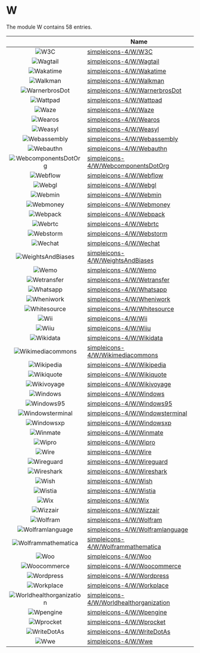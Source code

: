 # W

The module W contains 58 entries.



| |Name|
|:---:|---|
|![W3C](../simpleicons-4/W/W3C.element.png)|[simpleicons-4/W/W3C](../simpleicons-4/W/W3C.md)
|![Wagtail](../simpleicons-4/W/Wagtail.element.png)|[simpleicons-4/W/Wagtail](../simpleicons-4/W/Wagtail.md)
|![Wakatime](../simpleicons-4/W/Wakatime.element.png)|[simpleicons-4/W/Wakatime](../simpleicons-4/W/Wakatime.md)
|![Walkman](../simpleicons-4/W/Walkman.element.png)|[simpleicons-4/W/Walkman](../simpleicons-4/W/Walkman.md)
|![WarnerbrosDot](../simpleicons-4/W/WarnerbrosDot.element.png)|[simpleicons-4/W/WarnerbrosDot](../simpleicons-4/W/WarnerbrosDot.md)
|![Wattpad](../simpleicons-4/W/Wattpad.element.png)|[simpleicons-4/W/Wattpad](../simpleicons-4/W/Wattpad.md)
|![Waze](../simpleicons-4/W/Waze.element.png)|[simpleicons-4/W/Waze](../simpleicons-4/W/Waze.md)
|![Wearos](../simpleicons-4/W/Wearos.element.png)|[simpleicons-4/W/Wearos](../simpleicons-4/W/Wearos.md)
|![Weasyl](../simpleicons-4/W/Weasyl.element.png)|[simpleicons-4/W/Weasyl](../simpleicons-4/W/Weasyl.md)
|![Webassembly](../simpleicons-4/W/Webassembly.element.png)|[simpleicons-4/W/Webassembly](../simpleicons-4/W/Webassembly.md)
|![Webauthn](../simpleicons-4/W/Webauthn.element.png)|[simpleicons-4/W/Webauthn](../simpleicons-4/W/Webauthn.md)
|![WebcomponentsDotOrg](../simpleicons-4/W/WebcomponentsDotOrg.element.png)|[simpleicons-4/W/WebcomponentsDotOrg](../simpleicons-4/W/WebcomponentsDotOrg.md)
|![Webflow](../simpleicons-4/W/Webflow.element.png)|[simpleicons-4/W/Webflow](../simpleicons-4/W/Webflow.md)
|![Webgl](../simpleicons-4/W/Webgl.element.png)|[simpleicons-4/W/Webgl](../simpleicons-4/W/Webgl.md)
|![Webmin](../simpleicons-4/W/Webmin.element.png)|[simpleicons-4/W/Webmin](../simpleicons-4/W/Webmin.md)
|![Webmoney](../simpleicons-4/W/Webmoney.element.png)|[simpleicons-4/W/Webmoney](../simpleicons-4/W/Webmoney.md)
|![Webpack](../simpleicons-4/W/Webpack.element.png)|[simpleicons-4/W/Webpack](../simpleicons-4/W/Webpack.md)
|![Webrtc](../simpleicons-4/W/Webrtc.element.png)|[simpleicons-4/W/Webrtc](../simpleicons-4/W/Webrtc.md)
|![Webstorm](../simpleicons-4/W/Webstorm.element.png)|[simpleicons-4/W/Webstorm](../simpleicons-4/W/Webstorm.md)
|![Wechat](../simpleicons-4/W/Wechat.element.png)|[simpleicons-4/W/Wechat](../simpleicons-4/W/Wechat.md)
|![WeightsAndBiases](../simpleicons-4/W/WeightsAndBiases.element.png)|[simpleicons-4/W/WeightsAndBiases](../simpleicons-4/W/WeightsAndBiases.md)
|![Wemo](../simpleicons-4/W/Wemo.element.png)|[simpleicons-4/W/Wemo](../simpleicons-4/W/Wemo.md)
|![Wetransfer](../simpleicons-4/W/Wetransfer.element.png)|[simpleicons-4/W/Wetransfer](../simpleicons-4/W/Wetransfer.md)
|![Whatsapp](../simpleicons-4/W/Whatsapp.element.png)|[simpleicons-4/W/Whatsapp](../simpleicons-4/W/Whatsapp.md)
|![Wheniwork](../simpleicons-4/W/Wheniwork.element.png)|[simpleicons-4/W/Wheniwork](../simpleicons-4/W/Wheniwork.md)
|![Whitesource](../simpleicons-4/W/Whitesource.element.png)|[simpleicons-4/W/Whitesource](../simpleicons-4/W/Whitesource.md)
|![Wii](../simpleicons-4/W/Wii.element.png)|[simpleicons-4/W/Wii](../simpleicons-4/W/Wii.md)
|![Wiiu](../simpleicons-4/W/Wiiu.element.png)|[simpleicons-4/W/Wiiu](../simpleicons-4/W/Wiiu.md)
|![Wikidata](../simpleicons-4/W/Wikidata.element.png)|[simpleicons-4/W/Wikidata](../simpleicons-4/W/Wikidata.md)
|![Wikimediacommons](../simpleicons-4/W/Wikimediacommons.element.png)|[simpleicons-4/W/Wikimediacommons](../simpleicons-4/W/Wikimediacommons.md)
|![Wikipedia](../simpleicons-4/W/Wikipedia.element.png)|[simpleicons-4/W/Wikipedia](../simpleicons-4/W/Wikipedia.md)
|![Wikiquote](../simpleicons-4/W/Wikiquote.element.png)|[simpleicons-4/W/Wikiquote](../simpleicons-4/W/Wikiquote.md)
|![Wikivoyage](../simpleicons-4/W/Wikivoyage.element.png)|[simpleicons-4/W/Wikivoyage](../simpleicons-4/W/Wikivoyage.md)
|![Windows](../simpleicons-4/W/Windows.element.png)|[simpleicons-4/W/Windows](../simpleicons-4/W/Windows.md)
|![Windows95](../simpleicons-4/W/Windows95.element.png)|[simpleicons-4/W/Windows95](../simpleicons-4/W/Windows95.md)
|![Windowsterminal](../simpleicons-4/W/Windowsterminal.element.png)|[simpleicons-4/W/Windowsterminal](../simpleicons-4/W/Windowsterminal.md)
|![Windowsxp](../simpleicons-4/W/Windowsxp.element.png)|[simpleicons-4/W/Windowsxp](../simpleicons-4/W/Windowsxp.md)
|![Winmate](../simpleicons-4/W/Winmate.element.png)|[simpleicons-4/W/Winmate](../simpleicons-4/W/Winmate.md)
|![Wipro](../simpleicons-4/W/Wipro.element.png)|[simpleicons-4/W/Wipro](../simpleicons-4/W/Wipro.md)
|![Wire](../simpleicons-4/W/Wire.element.png)|[simpleicons-4/W/Wire](../simpleicons-4/W/Wire.md)
|![Wireguard](../simpleicons-4/W/Wireguard.element.png)|[simpleicons-4/W/Wireguard](../simpleicons-4/W/Wireguard.md)
|![Wireshark](../simpleicons-4/W/Wireshark.element.png)|[simpleicons-4/W/Wireshark](../simpleicons-4/W/Wireshark.md)
|![Wish](../simpleicons-4/W/Wish.element.png)|[simpleicons-4/W/Wish](../simpleicons-4/W/Wish.md)
|![Wistia](../simpleicons-4/W/Wistia.element.png)|[simpleicons-4/W/Wistia](../simpleicons-4/W/Wistia.md)
|![Wix](../simpleicons-4/W/Wix.element.png)|[simpleicons-4/W/Wix](../simpleicons-4/W/Wix.md)
|![Wizzair](../simpleicons-4/W/Wizzair.element.png)|[simpleicons-4/W/Wizzair](../simpleicons-4/W/Wizzair.md)
|![Wolfram](../simpleicons-4/W/Wolfram.element.png)|[simpleicons-4/W/Wolfram](../simpleicons-4/W/Wolfram.md)
|![Wolframlanguage](../simpleicons-4/W/Wolframlanguage.element.png)|[simpleicons-4/W/Wolframlanguage](../simpleicons-4/W/Wolframlanguage.md)
|![Wolframmathematica](../simpleicons-4/W/Wolframmathematica.element.png)|[simpleicons-4/W/Wolframmathematica](../simpleicons-4/W/Wolframmathematica.md)
|![Woo](../simpleicons-4/W/Woo.element.png)|[simpleicons-4/W/Woo](../simpleicons-4/W/Woo.md)
|![Woocommerce](../simpleicons-4/W/Woocommerce.element.png)|[simpleicons-4/W/Woocommerce](../simpleicons-4/W/Woocommerce.md)
|![Wordpress](../simpleicons-4/W/Wordpress.element.png)|[simpleicons-4/W/Wordpress](../simpleicons-4/W/Wordpress.md)
|![Workplace](../simpleicons-4/W/Workplace.element.png)|[simpleicons-4/W/Workplace](../simpleicons-4/W/Workplace.md)
|![Worldhealthorganization](../simpleicons-4/W/Worldhealthorganization.element.png)|[simpleicons-4/W/Worldhealthorganization](../simpleicons-4/W/Worldhealthorganization.md)
|![Wpengine](../simpleicons-4/W/Wpengine.element.png)|[simpleicons-4/W/Wpengine](../simpleicons-4/W/Wpengine.md)
|![Wprocket](../simpleicons-4/W/Wprocket.element.png)|[simpleicons-4/W/Wprocket](../simpleicons-4/W/Wprocket.md)
|![WriteDotAs](../simpleicons-4/W/WriteDotAs.element.png)|[simpleicons-4/W/WriteDotAs](../simpleicons-4/W/WriteDotAs.md)
|![Wwe](../simpleicons-4/W/Wwe.element.png)|[simpleicons-4/W/Wwe](../simpleicons-4/W/Wwe.md)


